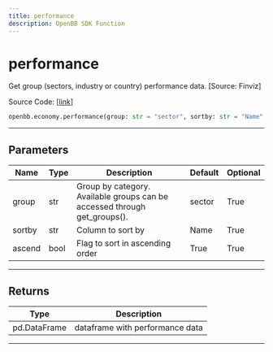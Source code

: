 ```yaml
---
title: performance
description: OpenBB SDK Function
---
```


# performance

Get group (sectors, industry or country) performance data. [Source: Finviz]

Source Code: [[link](https://github.com/OpenBB-finance/OpenBBTerminal/tree/main/openbb_terminal/economy/finviz_model.py#L112)]

```python
openbb.economy.performance(group: str = "sector", sortby: str = "Name", ascend: bool = True)
```

---

## Parameters

| Name | Type | Description | Default | Optional |
| ---- | ---- | ----------- | ------- | -------- |
| group | str | Group by category. Available groups can be accessed through get_groups(). | sector | True |
| sortby | str | Column to sort by | Name | True |
| ascend | bool | Flag to sort in ascending order | True | True |


---

## Returns

| Type | Description |
| ---- | ----------- |
| pd.DataFrame | dataframe with performance data |
---

